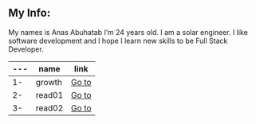 ## My Info:

My names is Anas Abuhatab I’m 24 years old. I am a solar engineer. I like software development and I hope I learn new skills to be Full Stack Developer.

---|name|  link
---|-----|-----------
1-|growth|[Go to ](https://anas-abuhatab.github.io/Reading-notes/growth) 
2-|read01|[Go to](https://anas-abuhatab.github.io/Reading-notes/read01)
3-|read02|[Go to](https://anas-abuhatab.github.io/Reading-notes/read02)